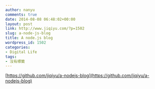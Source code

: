 ```yaml
---
author: nanyu
comments: true
date: 2014-08-08 06:48:02+00:00
layout: post
link: http://www.jiqiyu.com/?p=1502
slug: a-node-js-blog
title: A node.js blog
wordpress_id: 1502
categories:
- Digital Life
tags:
- 沒有標籤
---
```


[https://github.com/jiqiyu/a-nodejs-blog](https://github.com/jiqiyu/a-nodejs-blog)
